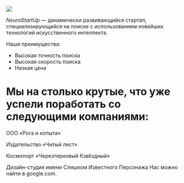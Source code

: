 ![](https://netology-code.github.io/git-homeworks/introduction/assets/logo.png)

*NeuroStartUp* — динамически развивающийся стартап, специализирующийся на поиске с использованием 
 новейших технологий искусственного интеллекта.

Наши преимущества:
* Высокая точность поиска
* Высокая скорость поиска
* Низкая цена

# Мы на столько крутые, что уже успели поработать со следующими компаниями:

<p>ООО «Рога и копыта»
<p>Издательство «Читый лист»
<p>Космопорт «Черезтерновый Кзвёздный»
<p>Дизайн-студия имени Слишком Известного Персонажа
Нас можно найти в google.com.
